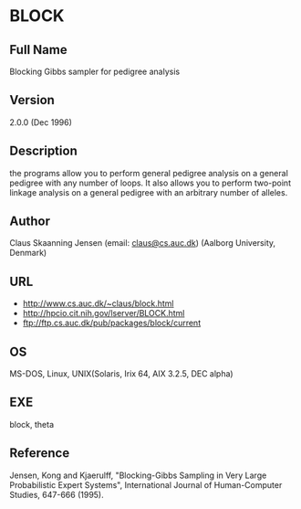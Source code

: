 # BLOCK

## Full Name
Blocking Gibbs sampler for pedigree analysis

## Version
2.0.0 (Dec 1996)

## Description
the programs allow you to perform general pedigree analysis on a general pedigree with any number of loops. It also allows you to perform two-point linkage analysis on a general pedigree with an arbitrary number of alleles.

## Author
Claus Skaanning Jensen (email: claus@cs.auc.dk) (Aalborg University, Denmark)

## URL
* http://www.cs.auc.dk/~claus/block.html
*  http://hpcio.cit.nih.gov/lserver/BLOCK.html
* ftp://ftp.cs.auc.dk/pub/packages/block/current

## OS
MS-DOS, Linux, UNIX(Solaris, Irix 64, AIX 3.2.5, DEC alpha)

## EXE
block, theta

## Reference
Jensen, Kong and Kjaerulff, "Blocking-Gibbs Sampling in Very Large Probabilistic Expert Systems", International Journal of Human-Computer Studies, 647-666 (1995).